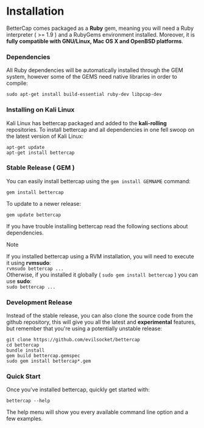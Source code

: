 Installation
============

BetterCap comes packaged as a **Ruby** gem, meaning you will need a Ruby interpreter ( >= 1.9 ) and a RubyGems environment installed. Moreover, it is **fully compatible with GNU/Linux, Mac OS X and OpenBSD platforms**.

### Dependencies

All Ruby dependencies will be automatically installed through the GEM system, however some of the GEMS need native libraries in order to compile:

    sudo apt-get install build-essential ruby-dev libpcap-dev

### Installing on Kali Linux

Kali Linux has bettercap packaged and added to the **kali-rolling** repositories. To install bettercap and all dependencies in one fell swoop on the latest version of Kali Linux:

    apt-get update
    apt-get install bettercap    

### Stable Release ( GEM )

You can easily install bettercap using the `gem install GEMNAME` command:

    gem install bettercap

To update to a newer release:

    gem update bettercap

If you have trouble installing bettercap read the following sections about dependencies.

<div class="admonition note">
<p class="admonition-title">Note</p>
<p>If you installed bettercap using a RVM installation, you will need to execute it using <strong>rvmsudo</strong>:<br/>
  <code>rvmsudo bettercap ...</code><br/>
Otherwise, if you installed it globally ( <code>sudo gem install bettercap</code> ) you can use <strong>sudo</strong>:<br/>
  <code>sudo bettercap ...</code>
</p>
</div>

### Development Release

Instead of the stable release, you can also clone the source code from the github repository, this will give you
all the latest and **experimental** features, but remember that you're using a potentially unstable release:

    git clone https://github.com/evilsocket/bettercap
    cd bettercap
    bundle install
    gem build bettercap.gemspec
    sudo gem install bettercap*.gem

### Quick Start

Once you've installed bettercap, quickly get started with:

    bettercap --help

The help menu will show you every available command line option and a few examples.
